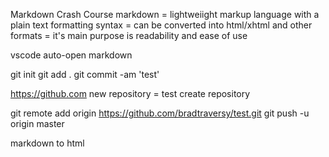 Markdown Crash Course
markdown = lightweiight markup language with a plain text formatting syntax
         = can be converted into html/xhtml and other formats
         = it's main purpose is readability and ease of use

vscode
 auto-open markdown 

git init
git add . 
git commit -am 'test'

https://github.com
 new repository = test
 create repository

git remote add origin https://github.com/bradtraversy/test.git
git push -u origin master

markdown to html